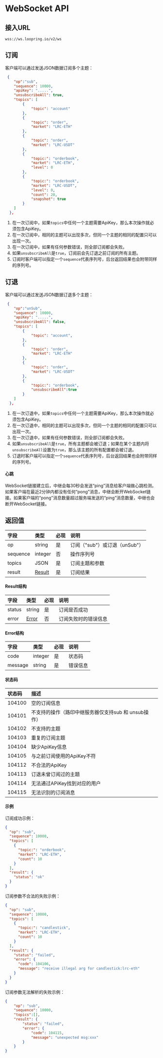 # WebSocket API

## 接入URL

```
wss://ws.loopring.io/v2/ws
```

## 订阅
客户端可以通过发送JSON数据订阅多个主题：

```JSON
 {
    "op":"sub",
    "sequence": 10000,
    "apiKey": ".....",
    "unsubscribeAll": true,
    "topics": [
        {
            "topic": "account"
        },
        {
            "topic": "order",
            "market": "LRC-ETH"
        },
        {
            "topic": "order",
            "market": "LRC-USDT"
        },
        {
            "topic:": "orderbook",
            "market": "LRC-ETH",
          	"level": 0
        },
        {
            "topic:": "orderbook",
            "market": "LRC-USDT",
          	"level": 0,
            "count": 20,
            "snapshot": true
        }
    ]
  },
```


1. 在一次订阅中，如果`topics`中任何一个主题需要ApiKey，那么本次操作就必须包含ApiKey。
1. 在一次订阅中，相同的主题可以出现多次，但同一个主题的相同的配置只可以出现一次。
1. 在一次订阅中，如果有任何参数错误，则全部订阅都会失败。
1. 如果`unsubscribeAll`是`true`，订阅前会先订退之前订阅的所有主题。
1. 订阅时客户端可以指定一个`sequence`代表序列号，后台返回结果也会附带同样的序列号。



## 订退
客户端可以通过发送JSON数据订退多个主题：

```JSON
 {
    "op":"unSub",
    "sequence": 10000,
    "apiKey": ".....",
    "unsubscribeAll": false,
    "topics": [
        {
            "topic": "account",
        },
        {
            "topic": "order",
            "market": "LRC-ETH"
        },
        {
            "topic": "order",
            "market": "LRC-USDT"
        },
        {
            "topic:": "orderbook",
            "unsubscribeAll":true
        }
    ]
  },
```


1. 在一次订退中，如果`topics`中任何一个主题需要ApiKey，那么本次操作就必须包含ApiKey。
1. 在一次订退中，相同的主题可以出现多次，但同一个主题的相同的配置只可以出现一次。
1. 在一次订退中，如果有任何参数错误，则全部订阅都会失败。
1. 如果`unsubscribeAll`是`true`，所有主题都会被订退；如果在某个主题内将`unsubscribeAll`设置为`true`，那么该主题的所有配置都会被订退。
1. 订退时客户端可以指定一个`sequence`代表序列号，后台返回结果也会附带同样的序列号。

#### 心跳

WebSocket链接建立后，中继会每30秒会发送“ping”消息给客户端做心跳检测。如果客户端在最近2分钟内都没有任何“pong”消息，中继会断开WebSocket链接。如果客户端的“pong”消息数量超过服务端发送的“ping”消息数量，中继也会断开WebSocket链接。


## 返回值

|  字段  |     类型     | 必现 |               说明               |
| :---- | :---------- | :------ | :------------------------------ |
|   op   |    string    |    是    |         订阅（"sub"）或订退（unSub"）         |
|   sequence   |    integer    |    否    |        操作序列号        |
| topics |   JSON  |    是    |             订阅主题和参数            |
| result |    [Result](#result)   |    是    |             订阅结果             |


####  <span id="result">Result结构</span>

|  字段  |      类型       | 必现 |         说明         |
| :---- | :------------- | :------ | :------------------ |
| status |     string      |    是    |     订阅是否成功     |
| error  | [Error](#error) |    否    | 订阅失败时的错误信息 |

####   <span id="error">Error结构</span>

|  字段   |  类型   | 必现 |   说明   |
| :----- | :----- | :------ | :------ |
|  code   | integer |    是    |  状态码  |
| message | string  |    是    | 错误信息 |

#### 状态码

| **状态码** |                         描述                         |
| :-------- | :-------------------------------------------------- |
|   104100   |                     空的订阅信息                     |
|   104101   | 不支持的操作（路印中继服务器仅支持sub 和 unsub操作） |
|   104102   |                     不支持的主题                     |
|   104103   |                    重复的订阅主题                    |
|   104104   |                    缺少ApiKey信息                    |
|   104105   |              与之前订阅使用的ApiKey不符              |
|   104112   |                    不合法的ApiKey                    |
|   104113   |               订退未曾订阅过的主题               |
|   104114   |             无法通过APiKey找到对应的用户             |
|   104115   |                  无法识别的订阅消息                  |

#### 示例

订阅成功示例：

```json
{
  "op": "sub",
  "sequence": 10000,
  "topics": [
    {
      "topic:": "orderbook",
      "market": "LRC-ETH",
      "count": 10
    }
  ],
  "result": {
    "status": "ok"
  }
}
```

订阅参数不合法的失败示例：

```json
{
  "op": "sub",
  "sequence": 10000,
  "topics": [
    {
      "topic:": "candlestick",
      "market": "LRC-ETH",
      "count": 10
    }
  ],
  "result": {
    "status": "failed",
    "error": {
      "code": 104106,
      "message": "receive illegal arg for candlestick:lrc-eth"
    }
  }
}
```

订阅参数无法解析的失败示例：

```json
{
    "op": "sub",
    "sequence": 10000,
    "topics":[],
    "result": {
        "status": "failed",
        "error": {
            "code": 104115,
            "message": "unexpected msg:xxx"
        }
    }
}
```
